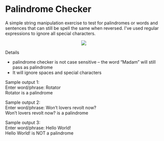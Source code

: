 # Palindrome Checker
A simple string manipulation exercise to test for palindromes or words and sentences that can still be spell the same when reversed. I've used regular expressions to ignore all special characters.

<p align="center">
  <img src="https://github.com/SG-Hangaan/PalindromeChecker/assets/127215110/2cde54cc-e71a-46ae-bd2b-d0fab6b22c6e"/>
</p>


Details

* palindrome checker is not case sensitive – the word “Madam” will still pass as palindrome <br>
* It will ignore spaces and special characters <br>

Sample output 1: <br>
Enter word/phrase: Rotator <br>
Rotator is a palindrome <br>
 
Sample output 2: <br>
Enter word/phrase: Won’t lovers revolt now? <br>
Won’t lovers revolt now? is a palindrome <br>
 
Sample output 3: <br>
Enter word/phrase: Hello World! <br>
Hello World! is NOT a palindrome <br>



